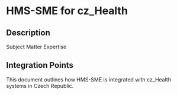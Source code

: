 # HMS-SME for cz_Health

## Description

Subject Matter Expertise

## Integration Points

This document outlines how HMS-SME is integrated with cz_Health systems in Czech Republic.
